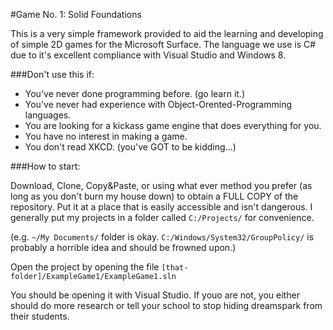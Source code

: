 #Game No. 1: Solid Foundations

This is a very simple framework provided to aid the learning and developing of simple 2D games for the Microsoft Surface.  The language we use is C# due to it's excellent compliance with Visual Studio and Windows 8.

###Don't use this if:
- You've never done programming before. (go learn it.)
- You've never had experience with Object-Orented-Programming languages.
- You are looking for a kickass game engine that does everything for you.
- You have no interest in making a game.
- You don't read XKCD. (you've GOT to be kidding...)

###How to start:

Download, Clone, Copy&Paste, or using what ever method you prefer (as long as you don't burn my house down) to obtain a FULL COPY of the repository.  Put it at a place that is easily accessible and isn't dangerous.  I generally put my projects in a folder called ```C:/Projects/``` for convenience.

(e.g. ```~/My Documents/``` folder is okay.  ```C:/Windows/System32/GroupPolicy/``` is probably a horrible idea and should be frowned upon.)

Open the project by opening the file ```[that-folder]/ExampleGame1/ExampleGame1.sln``` 

You should be opening it with Visual Studio.  If youo are not, you either should do more research or tell your school to stop hiding dreamspark from their students.

